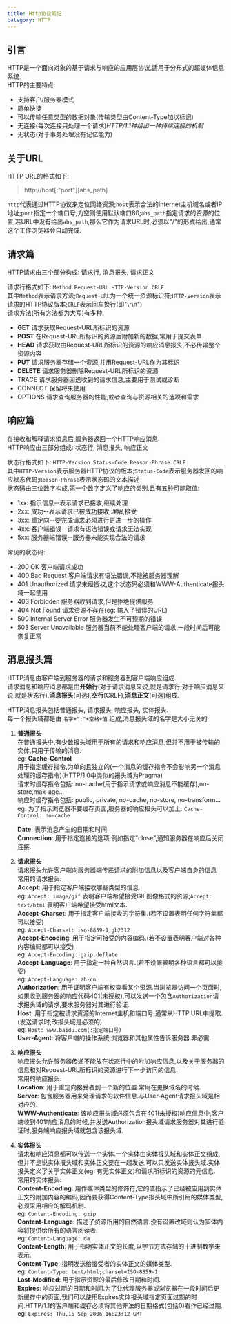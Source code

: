 ```yaml
---
title: Http协议笔记
category: HTTP
---  
```

## 引言
HTTP是一个面向对象的基于请求与响应的应用层协议,适用于分布式的超媒体信息系统.  
HTTP的主要特点:  
* 支持客户/服务器模式  
* 简单快捷  
* 可以传输任意类型的数据对象(传输类型由Content-Type加以标记)  
* 无连接(每次连接只处理一个请求)*HTTP/1.1种给出一种持续连接的机制*
* 无状态(对于事务处理没有记忆能力)  
  
## 关于URL  
HTTP URL的格式如下:  
> http://host\[:"port"\]\[abs_path\]  

`http`代表通过HTTP协议来定位网络资源;`host`表示合法的Internet主机域名或者IP地址;`port`指定一个端口号,为空则使用默认端口80;`abs_path`指定请求的资源的位置;若URL中没有给出`abs_path`,那么它作为请求URL时,必须以"/"的形式给出,通常这个工作浏览器会自动完成.  
  
## 请求篇
HTTP请求由三个部分构成: 请求行, 消息报头, 请求正文  
  
请求行格式如下: `Method Request-URL HTTP-Version CRLF`  
其中`Method`表示请求方法;`Request-URL`为一个统一资源标识符;`HTTP-Version`表示请求的HTTP协议版本;`CRLF`表示回车换行(即"\r\n")  
请求方法(所有方法都为大写)有多种:  
* **GET**   请求获取Request-URL所标识的资源
* **POST**  在Request-URL所标识的资源后附加新的数据,常用于提交表单
* **HEAD**  请求获取由Request-URL所标识的资源的响应消息报头,不必传输整个资源内容
* **PUT**   请求服务器存储一个资源,并用Request-URL作为其标识
* **DELETE**    请求服务器删除Request-URL所标识的资源
* TRACE 请求服务器回送收到的请求信息,主要用于测试或诊断
* CONNECT   保留将来使用
* OPTIONS   请求查询服务器的性能,或者查询与资源相关的选项和需求  
  
## 响应篇
在接收和解释请求消息后,服务器返回一个HTTP响应消息.  
HTTP响应由三部分组成: 状态行, 消息报头, 响应正文  
  
状态行格式如下: `HTTP-Version Status-Code Reason-Phrase CRLF`  
其中`HTTP-Version`表示服务器HTTP协议的版本;`Status-Code`表示服务器发回的响应状态代码;`Reason-Phrase`表示状态码的文本描述  
状态码由三位数字构成,第一个数字定义了响应的类别,且有五种可能取值:  
* 1xx:  指示信息--表示请求已接收,继续处理  
* 2xx:  成功--表示请求已被成功接收,理解,接受  
* 3xx:  重定向--要完成请求必须进行更进一步的操作  
* 4xx:  客户端错误--请求有语法错误或请求无法实现  
* 5xx:  服务器端错误--服务器未能实现合法的请求  
  
常见的状态码:  
* 200 OK                    客户端请求成功  
* 400 Bad Request           客户端请求有语法错误,不能被服务器理解  
* 401 Unauthorized          请求未经授权,这个状态码必须和WWW-Authenticate报头域一起使用  
* 403 Forbidden             服务器收到请求,但是拒绝提供服务  
* 404 Not Found             请求资源不存在(eg: 输入了错误的URL)  
* 500 Internal Server Error 服务器发生不可预期的错误  
* 503 Server Unavailable    服务器当前不能处理客户端的请求,一段时间后可能恢复正常  
  
## 消息报头篇
HTTP消息由客户端到服务器的请求和服务器到客户端响应组成.  
请求消息和响应消息都是由**开始行**(对于请求消息来说,就是请求行;对于响应消息来说,就是状态行),**消息报头**(可选),**空行**(CRLF),**消息正文**(可选)组成.  
  
HTTP消息报头包括普通报头, 请求报头, 响应报头, 实体报头.  
每一个报头域都是由 `名字+":"+空格+值` 组成,消息报头域的名字是大小无关的  
  
1.  **普通报头**  
    在普通报头中,有少数报头域用于所有的请求和响应消息,但并不用于被传输的实体,只用于传输的消息.  
    eg: **Cache-Control**  
    用于指定缓存指令,为单向且独立的(一个消息的缓存指令不会影响另一个消息处理的缓存指令)(HTTP/1.0中类似的报头域为Pragma)  
    请求时缓存指令包括: no-cache(用于指示请求或响应消息不能缓存),no-store,max-age...  
    响应时缓存指令包括: public, private, no-cache, no-store, no-transform...  
    eg: 为了指示浏览器不要缓存页面,服务器的响应报头可以加上: `Cache-Control: no-cache`  
      
    **Date**: 表示消息产生的日期和时间  
    **Connection**: 用于指定连接的选项.例如指定"close",通知服务器在响应后关闭连接.  

2.  **请求报头**  
    请求报头允许客户端向服务器端传递请求的附加信息以及客户端自身的信息  
    常用的请求报头:  
    **Accept**: 用于指定客户端接收哪些类型的信息.  
    eg: `Accept: image/gif` 表明客户端希望接受GIF图像格式的资源;`Accept: text/html` 表明客户端希望接受html文本.  
    **Accept-Charset**: 用于指定客户端接收的字符集.(若不设置表明任何字符集都可以接受)  
    eg: `Accept-Charset: iso-8859-1,gb2312`  
    **Accept-Encoding**: 用于指定可接受的内容编码.(若不设置表明客户端对各种内容编码都可以接受)  
    eg: `Accept-Encoding: gzip.deflate`  
    **Accept-Language**: 用于指定一种自然语言.(若不设置表明各种语言都可以接受)  
    eg: `Accept-Language: zh-cn`  
    **Authorization**: 用于证明客户端有权查看某个资源.当浏览器访问一个页面时,如果收到服务器的响应代码401(未授权),可以发送一个包含`Authorization`请求报头域的请求,要求服务器对其进行验证.  
    **Host**: 用于指定被请求资源的Internet主机和端口号,通常从HTTP URL中提取.(发送请求时,改报头域是必须的)  
    eg: `Host: www.baidu.com(:指定端口号)`  
    **User-Agent**: 将客户端的操作系统,浏览器和其他属性告诉服务器.非必需.  

3.  **响应报头**  
    响应报头允许服务器传递不能放在状态行中的附加响应信息,以及关于服务器的信息和对Request-URL所标识的资源进行下一步访问的信息.  
    常用的响应报头:  
    **Location**: 用于重定向接受者到一个新的位置.常用在更换域名的时候.  
    **Server**: 包含服务器用来处理请求的软件信息.与User-Agent请求报头域是相对应的.  
    **WWW-Authenticate**: 该响应报头域必须包含在401(未授权)响应信息中,客户端收到401响应消息的时候,并发送Authorization报头域请求服务器对其进行验证时,服务端响应报头域就包含该报头域.  

4.  **实体报头**  
    请求和响应消息都可以传送一个实体.一个实体由实体报头域和实体正文组成,但并不是说实体报头域和实体正文要在一起发送,可以只发送实体报头域.实体报头定义了关于实体正文(eg: 有无实体正文)和请求所标识的资源的元信息.  
    常用的实体报头:  
    **Content-Encoding**: 用作媒体类型的修饰符,它的值指示了已经被应用到实体正文的附加内容的编码,因而要获得Content-Type报头域中所引用的媒体类型,必须采用相应的解码机制.  
    eg: `Content-Encoding: gzip`  
    **Content-Language**: 描述了资源所用的自然语言.没有设置改域则认为实体内容将提供给所有的语言阅读者.  
    eg: `Content-Language: da`  
    **Content-Length**: 用于指明实体正文的长度,以字节方式存储的十进制数字来表示.  
    **Content-Type**: 指明发送给接受者的实体正文的媒体类型.  
    eg: `Content-Type: text/html;charset=ISO-8859-1`  
    **Last-Modified**: 用于指示资源的最后修改日期和时间.  
    **Expires**: 响应过期的日期和时间.为了让代理服务器或浏览器在一段时间后更新缓存中的页面,我们可以使用Expires实体报头域指定页面过期的时间.HTTP/1.1的客户端和缓存必须将其他非法的日期格式(包括0)看作已经过期.  
    eg: `Expires: Thu,15 Sep 2006 16:23:12 GMT`